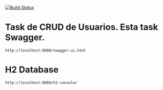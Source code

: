 [![Build Status](https://travis-ci.org/SmythyCosta/test_tavis.svg?branch=master)](https://travis-ci.org/SmythyCosta/test_tavis)

# Task de CRUD de Usuarios. Esta task Swagger.
	http://localhost:8080/swagger-ui.html




# H2 Database
	http://localhost:8080/h2-console/


